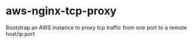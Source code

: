 # aws-nginx-tcp-proxy
Bootstrap an AWS instance to proxy tcp traffic from one port to a remote host/ip:port
